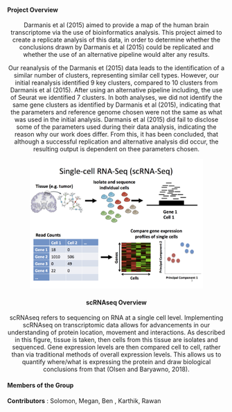 


#### Project Overview
<center>
Darmanis et al (2015) aimed to provide a map of the human brain transcriptome via the use of bioinformatics analysis. This project aimed to create a replicate analysis of this data, in order to determine whether the conclusions drawn by Darmanis et al (2015) could be replicated and whether the use of an alternative pipeline would alter any results. 

Our reanalysis of the Darmanis et (2015) data leads to the identification of a similar number of clusters, representing similar cell types. However, our initial reanalysis identified 9 key clusters, compared to 10 clusters from Darmanis et al (2015). After using an alternative pipeline including, the use of Seurat we identified 7 clusters. In both analyses, we did not identify the same gene clusters as identified by Darmanis et al (2015), indicating that the parameters and reference genome chosen were not the same as what was used in the initial analysis. Darmanis et al (2015) did fail to disclose some of the parameters used during their data analysis, indicating the reason why our work does differ. From this, it has been concluded, that although a successful replication and alternative analysis did occur, the resulting output is dependent on thee parameters chosen.
</center>


<center>


<img src="scRNA-overview.jpg" alt="scRNA Overview" width="400"/>

#### scRNAseq Overview
scRNAseq refers to sequencing on RNA at a single cell level. Implementing scRNAseq on transcriptomic data allows for advancements in our understanding of protein location, movement and interactions. As described in this figure, tissue is taken, then cells from this tissue are isolates and sequenced. Gene expression levels are then compared cell to cell, rather than via traditional methods of overall expression levels. This allows us to quantify where/what is expressing the protein and draw biological conclusions from that (Olsen and Baryawno, 2018). 
</center>

#### Members of the Group

**Contributors** :  Solomon, Megan, Ben , Karthik, Rawan 


